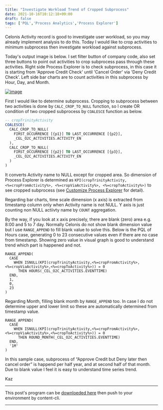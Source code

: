 ```yaml
---
title: "Investigate Workload Trend of Cropped Subprocess"
date: 2021-10-16T10:12:18+09:00
draft: false
tags: ['PQL','Process Analytics','Process Explorer']
---
```


Celonis Activity record is good to investigate user workload, so you may already implement analysis to do this. Today I would like to crop activities to minimum subprocess then investigate workload against subprocess.

Today's output image is below. I set filter button of company code, also set three buttons to point out activities to crop subprocess pass through these activities. Right side Process Explorer is to check subprocess, in this case it is starting from 'Approve Credit Check' until 'Cancel Order' via 'Deny Credit Check'. Left side bar charts are to count activities in this subprocess by Hour, Day, and Month.

[![image](https://user-images.githubusercontent.com/67397583/137567852-34a663d2-21f1-41ec-bde4-7f68276c787c.png)](https://user-images.githubusercontent.com/67397583/137567852-34a663d2-21f1-41ec-bde4-7f68276c787c.png)

First I would like to determine subprocess. Cropping to subprocess between two activities is done by `CALC_CROP_TO_NULL` function, so I create OR condition of two cropped subprocess by `COALESCE` function as below.

```sql
-- cropTrinityActivity
COALESCE(
  CALC_CROP_TO_NULL(
    FIRST_OCCURRENCE [{p1}] TO LAST_OCCURRENCE [{p2}],
    _CEL_O2C_ACTIVITIES.ACTIVITY_EN
  ),
  CALC_CROP_TO_NULL(
    FIRST_OCCURRENCE [{p2}] TO LAST_OCCURRENCE [{p3}],
    _CEL_O2C_ACTIVITIES.ACTIVITY_EN
  )
)
```

It converts Activity name to NULL except for cropped area. So dimension of Process Explorer is determined as `KPI(cropTrinityActivity, <%=cropFromActivity%>, <%=cropViaActivity%>, <%=cropToActivity%>)` to see cropped subprocess (see [Customize Process Explorer](../2021-05-08-customize-process-explorer/) for detail).

Regarding bar charts, time scale dimension (x axis) is extracted from timestamp column only when Activity name is not NULL. Y axis is just counting non NULL actiivty name by `COUNT` aggregation.

By the way, if you look at x axis precisely, there are blank (zero) area e.g. 8:00 and 5 to 7 day. Normally Celonis do not show blank dimension value but I use `RANGE_APPEND` to fill blank value to solve this. Below is the PQL of Hours case, generating 0 to 23 consecutive values even if there are no case from timestamp. Showing zero value in visual graph is good to understand trend which part is happened and not.

```
RANGE_APPEND(
  CASE 
    WHEN ISNULL(KPI(cropTrinityActivity,<%=cropFromActivity%>,<%=cropViaActivity%>,<%=cropToActivity%>)) = 0 
      THEN HOURS(_CEL_O2C_ACTIVITIES.EVENTTIME) 
  END,
  1,
  0,
  23
)
```

Regarding Month, filling blank month by `RANGE_APPEND` too. In case I do not determine upper and lower limit so these are automatically determined from timestamp value.

```
RANGE_APPEND(
  CASE 
    WHEN ISNULL(KPI(cropTrinityActivity,<%=cropFromActivity%>,<%=cropViaActivity%>,<%=cropToActivity%>)) = 0 
      THEN ROUND_MONTH(_CEL_O2C_ACTIVITIES.EVENTTIME) 
  END,
  '1M'
)
```

In this sample case, subprocess of “Approve Credit but Deny later then cancel order” is happend per half year, and at second half of that month. Due to blank value I feel it is easy to understand time series trend.

Kaz

---

This post's program can be [downloeded here](../../examples/o2c_analysis_20211016.json) then push to your environment by content-cli.

---
